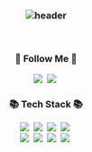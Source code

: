 <h3 align="center">

![header](https://capsule-render.vercel.app/api?type=slice&color=gradient&height=160&section=header&text=Hi!%20I'm%20yeonLog!&fontAlign=50&fontAlignY=70&fontSize=90&fontColor=000000)

</h3>

<br>

<h3 align="center">🚀 Follow Me 🚀</h3>
<p align="center">
  <a href="https://yeonyeon.tistory.com"><img src="https://img.shields.io/badge/Tech%20Blog-11B48A?style=flat-square&logo=Vimeo&logoColor=white&link=https://yeonyeon.tistory.com"/></a>&nbsp
  <a href="mailto:rnjstldus2@gmail.com"><img src="https://img.shields.io/badge/Email-44A833?style=flat-square&logo=Mail.Ru&logoColor=white&link=white_la@naver.com"/></a>&nbsp
</p>

<h3 align="center">📚 Tech Stack 📚</h3>
<p align="center">
  <img src="https://img.shields.io/badge/Java-007396?style=flat-square&logo=Java&logoColor=white"/></a>&nbsp
  <img src="https://img.shields.io/badge/Spring-6DB33F?style=flat-square&logo=Spring&logoColor=white"/></a>&nbsp
  <img src="https://img.shields.io/badge/Mysql-E6B91E?style=flat-square&logo=MySql&logoColor=white"/></a>&nbsp
  <img src="https://img.shields.io/badge/Oracle-F80000?style=flat-square&logo=Oracle&logoColor=white"/>&nbsp<br>
  <img src="https://img.shields.io/badge/Javascript-ffb13b?style=flat-square&logo=javascript&logoColor=white"/></a>&nbsp
  <img src="https://img.shields.io/badge/HTML5-E34F26?style=flat-square&logo=HTML5&logoColor=white"/></a>&nbsp
  <img src="https://img.shields.io/badge/Git-F05032?style=flat-square&logo=Git&logoColor=white"/>&nbsp
  <img src="https://img.shields.io/badge/AWS-232F3E?style=flat-square&logo=AmazonAWS&logoColor=white"/></a>&nbsp

</p>
